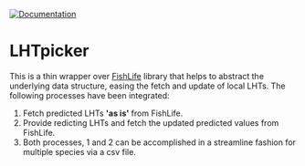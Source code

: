 [![Documentation](https://img.shields.io/badge/documentation-LHTpicker-orange.svg?colorB=E91E63)](https://github.com/d2gex/LHTpicker)

# LHTpicker

This is a thin wrapper over [FishLife](https://github.com/James-Thorson-NOAA/FishLife) library that helps to abstract 
the underlying data structure, easing the fetch and update of local LHTs. The following processes have been integrated:

1. Fetch predicted LHTs **'as is'** from FishLife.
2. Provide redicting LHTs and fetch the updated predicted values from FishLife.
3. Both processes, 1 and 2 can be accomplished in a streamline fashion for multiple species via a csv file.


